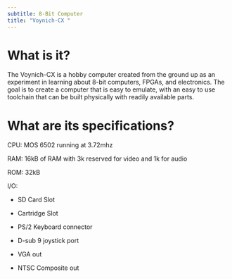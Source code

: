 ```yaml
---
subtitle: 8-Bit Computer
title: "Voynich-CX "
---
```


What is it?
===========

The Voynich-CX is a hobby computer created from the ground up as an experiment
in learning about 8-bit computers, FPGAs, and electronics. The goal is to create
a computer that is easy to emulate, with an easy to use toolchain that can be
built physically with readily available parts.

What are its specifications?
============================

CPU: MOS 6502 running at 3.72mhz

RAM: 16kB of RAM with 3k reserved for video and 1k for audio

ROM: 32kB

I/O:

-   SD Card Slot

-   Cartridge Slot

-   PS/2 Keyboard connector

-   D-sub 9 joystick port

-   VGA out

-   NTSC Composite out
